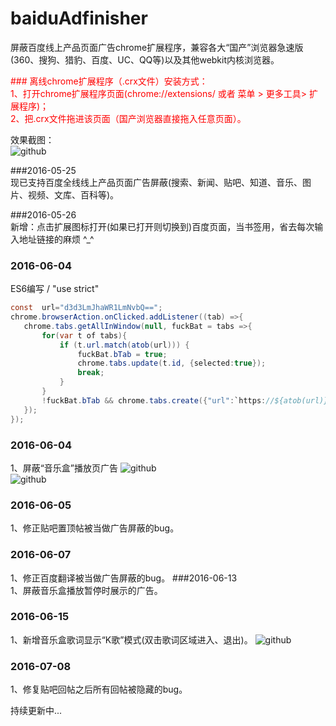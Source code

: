 # baiduAdfinisher
屏蔽百度线上产品页面广告chrome扩展程序，兼容各大“国产”浏览器急速版(360、搜狗、猎豹、百度、UC、QQ等)以及其他webkit内核浏览器。

<font color="#ff0000">
### 离线chrome扩展程序（.crx文件）安装方式：<br />
1、打开chrome扩展程序页面(chrome://extensions/ 或者 菜单 > 更多工具> 扩展程序)；<br />
2、把.crx文件拖进该页面（国产浏览器直接拖入任意页面）。<br />
</font>

效果截图： <br />
![github](https://raw.githubusercontent.com/unclehking/baiduAdfinisher/master/screenshot/sp01.png "github")  <br />



 ###2016-05-25<br />
 现已支持百度全线线上产品页面广告屏蔽(搜索、新闻、贴吧、知道、音乐、图片、视频、文库、百科等)。<br />

 ###2016-05-26<br />
 新增：点击扩展图标打开(如果已打开则切换到)百度页面，当书签用，省去每次输入地址链接的麻烦 ^_^<br />
### 2016-06-04<br />
 ES6编写 / "use strict"
 ```java
 const  url="d3d3LmJhaWR1LmNvbQ==";
 chrome.browserAction.onClicked.addListener((tab) =>{
 	chrome.tabs.getAllInWindow(null, fuckBat = tabs =>{
 		for(var t of tabs){
 			if (t.url.match(atob(url))) {
 				fuckBat.bTab = true;
 				chrome.tabs.update(t.id, {selected:true});
 				break;
 			}
 		}
 		!fuckBat.bTab && chrome.tabs.create({"url":`https://${atob(url)}`, "selected":true});
 	});
 });
 ```
### 2016-06-04<br />
1、屏蔽“音乐盒”播放页广告
![github](https://raw.githubusercontent.com/unclehking/baiduAdfinisher/master/screenshot/q0.jpg "github")  <br />
![github](https://raw.githubusercontent.com/unclehking/baiduAdfinisher/master/screenshot/q1.jpg "github")  <br />

### 2016-06-05<br />
1、修正贴吧置顶帖被当做广告屏蔽的bug。

### 2016-06-07<br />
1、修正百度翻译被当做广告屏蔽的bug。
###2016-06-13<br />
1、屏蔽音乐盒播放暂停时展示的广告。

### 2016-06-15<br />
1、新增音乐盒歌词显示“K歌”模式(双击歌词区域进入、退出)。
![github](https://raw.githubusercontent.com/unclehking/baiduAdfinisher/master/screenshot/q2.jpg "github")  <br />

### 2016-07-08<br />
1、修复贴吧回帖之后所有回帖被隐藏的bug。


 持续更新中...

